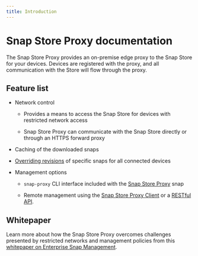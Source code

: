 ```yaml
---
title: Introduction
---
```


# Snap Store Proxy documentation

The Snap Store Proxy provides an on-premise edge proxy to the
Snap Store for your devices. Devices are registered with the proxy,
and all communication with the Store will flow through the proxy.

## Feature list

* Network control

    * Provides a means to access the Snap Store for devices with restricted
      network access

    * Snap Store Proxy can communicate with the Snap Store directly or through
      an HTTPS forward proxy

* Caching of the downloaded snaps

* [Overriding revisions](overrides.md) of specific snaps for all connected
  devices

* Management options

    * `snap-proxy` CLI interface included with the
      [Snap Store Proxy](https://snapcraft.io/snap-store-proxy) snap

    * Remote management using the
      [Snap Store Proxy Client](https://snapcraft.io/snap-store-proxy-client)
      or a [RESTful API](api-overrides.md).

## Whitepaper

Learn more about how the Snap Store Proxy overcomes challenges presented by
restricted networks and management policies from this
[whitepaper on Enterprise Snap Management](https://ubuntu.com/engage/enterprise-snap-management).
